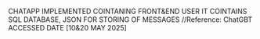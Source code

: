 CHATAPP IMPLEMENTED COINTANING FRONT&END USER
IT COINTAINS SQL DATABASE, JSON FOR STORING OF MESSAGES
//Reference: ChatGBT ACCESSED DATE [10&20 MAY 2025]
